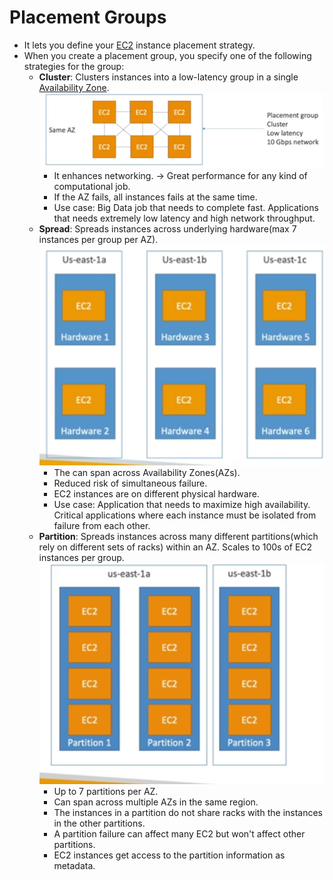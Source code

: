 # Placement Groups
- It lets you define your [EC2](AWS/Cloud%20Practitioner%20(CLF-C02)/02-Compute%20in%20the%20Cloud/01-Amazon%20Elastic%20Compute%20Cloud(EC2).md) instance placement strategy.
- When you create a placement group, you specify one of the following strategies for the group:
	- **Cluster**: Clusters instances into a low-latency group in a single [Availability Zone](AWS/Cloud%20Practitioner%20(CLF-C02)/03-Infrastructure%20and%20Realiability/02-Availability%20Zones.md).
		![](AWS/AWS%20Solutions%20Architect%20Associate%20Certification%20SAA-C03/img/Pasted%20image%2020241104152537.png)
		- It enhances networking. -> Great performance for any kind of computational job.
		- If the AZ fails, all instances fails at the same time.
		- Use case: Big Data job that needs to complete fast. Applications that needs extremely low latency and high network throughput.
	- **Spread**: Spreads instances across underlying hardware(max 7 instances per group per AZ).
		![](AWS/AWS%20Solutions%20Architect%20Associate%20Certification%20SAA-C03/img/Pasted%20image%2020241104152834.png)
		- The can span across Availability Zones(AZs).
		- Reduced risk of simultaneous failure.
		- EC2 instances are on different physical hardware.
		- Use case: Application that needs to maximize high availability. Critical applications where each instance must be isolated from failure from each other.
	- **Partition**: Spreads instances across many different partitions(which rely on different sets of racks) within an AZ. Scales to 100s of EC2 instances per group.
		![](AWS/AWS%20Solutions%20Architect%20Associate%20Certification%20SAA-C03/img/Pasted%20image%2020241104153127.png)
		- Up to 7 partitions per AZ.
		- Can span across multiple AZs in the same region.
		- The instances in a partition do not share racks with the instances in the other partitions.
		- A partition failure can affect many EC2 but won't affect other partitions.
		- EC2 instances get access to the partition information as metadata.